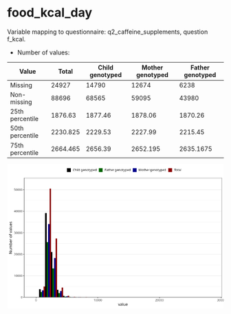 # food_kcal_day
Variable mapping to questionnaire: q2_caffeine_supplements, question f_kcal.
- Number of values:

| Value | Total | Child genotyped | Mother genotyped | Father genotyped |
| ----- | ----- | --------------- | ---------------- | ---------------- |
| Missing | 24927 | 14790 | 12674 | 6238 |
| Non-missing | 88696 | 68565 | 59095 | 43980 |
| 25th percentile | 1876.63 | 1877.46 | 1878.06 | 1870.26 |
| 50th percentile | 2230.825 | 2229.53 | 2227.99 | 2215.45 |
| 75th percentile | 2664.465 | 2656.39 | 2652.195 | 2635.1675 |



![](food_kcal_day_n.png)



